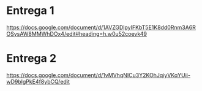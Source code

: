 # Entrega 1
https://docs.google.com/document/d/1AVZGDlpyIFKbT5E1K8dd0Rnm3A6ROSysAW8MMWhDOx4/edit#heading=h.w0u52coevk49

# Entrega 2
https://docs.google.com/document/d/1vMVhqNICu3Y2KOhJqiyVKqYUii-wD9blgPkE4f8ybCQ/edit
